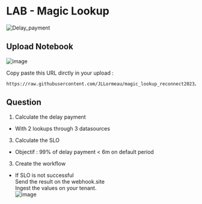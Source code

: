 # LAB - Magic Lookup
![Delay_payment](https://github.com/JLLormeau/reconnect2023/blob/main/delay_payment.png?raw=true)

## Upload Notebook

![image](https://github.com/JLLormeau/magic_lookup_reconnect2023/assets/40337213/bd703ab3-f146-47ce-a5df-b1a9e0e58cd0)

Copy paste this URL dirctly in your upload : 
  
    https://raw.githubusercontent.com/JLLormeau/magic_lookup_reconnect2023/main/magic_lookup%20_reconnect2023.json  


## Question
1) Calculate the delay payment  

- With 2 lookups through 3 datasources  

3) Calculate the SLO   

- Objectif : 99% of delay payment < 6m on default period  

3) Create the workflow  

- If SLO is not successful  
Send the result on the webhook.site  
Ingest the values on your tenant.  
![image](https://github.com/JLLormeau/magic_lookup_reconnect2023/assets/40337213/97715d42-c287-4cf5-9360-b20a9a14cdd9)
